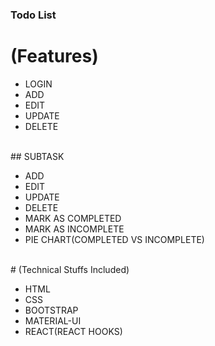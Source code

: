### Todo List
# (Features)
<ul>
  <li>LOGIN</li>
  <li>ADD</li>
  <li>EDIT</li>
  <li>UPDATE</li>
  <li>DELETE</li>
</ul>
<br/>
## SUBTASK
<ul>
  <li>ADD</li>
  <li>EDIT</li>
  <li>UPDATE</li>
  <li>DELETE</li>
  <li>MARK AS COMPLETED</li>
  <li>MARK AS INCOMPLETE</li>
  <li>PIE CHART(COMPLETED VS INCOMPLETE)</li>
</ul>
<br/>
  # (Technical Stuffs Included)
  <ul>
    <li>HTML</li>
    <li>CSS</li>
    <li>BOOTSTRAP</li>
    <li>MATERIAL-UI</li>
    <li>REACT(REACT HOOKS)</li>
  </ul>
